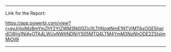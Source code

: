 ----------------------------------------------------------------
Link for the Report:


https://app.powerbi.com/view?r=eyJrIjoiMzBmYmZhY2YtZWM3Ni00Zjc0LTljNzgtNmE1NTVjMTAxOGE5IiwidCI6Ijg1NjAyOTA4LWUxNWItNDNiYS05MTQ4LTM4YmM3NzNhODE2ZSIsImMiOjl9


----------------------------------------------------------------
